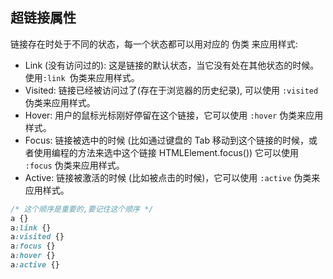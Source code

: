 

## 超链接属性

链接存在时处于不同的状态，每一个状态都可以用对应的 伪类 来应用样式:
* Link (没有访问过的): 这是链接的默认状态，当它没有处在其他状态的时候。使用`:link `伪类来应用样式。
* Visited: 链接已经被访问过了(存在于浏览器的历史纪录), 可以使用 `:visited` 伪类来应用样式。
* Hover: 用户的鼠标光标刚好停留在这个链接，它可以使用 `:hover` 伪类来应用样式。
* Focus: 链接被选中的时候 (比如通过键盘的 Tab  移动到这个链接的时候，或者使用编程的方法来选中这个链接 HTMLElement.focus()) 它可以使用 `:focus` 伪类来应用样式。
* Active: 链接被激活的时候 (比如被点击的时候)，它可以使用 `:active` 伪类来应用样式。

```css
/* 这个顺序是重要的,要记住这个顺序 */
a {}
a:link {}
a:visited {}
a:focus {}
a:hover {}
a:active {}
```